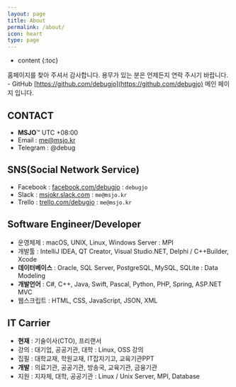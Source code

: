 ```yaml
---
layout: page
title: About
permalink: /about/
icon: heart
type: page
---
```


* content
{:toc}

홈페이지를 찾아 주셔서 감사합니다. 용무가 있는 분은 언제든지 연락 주시기 바랍니다.<br>
\- GitHub [https://github.com/debugjo](https://github.com/debugjo) 메인 페이지 입니다.

## CONTACT
* **MSJO**™ UTC +08:00
* Email : me@msjo.kr
* Telegram : @debug

## SNS(Social Network Service)
* Facebook : [facebook.com/debugjo](https://www.facebook.com/debugjo) : `debugjo`
* Slack : [msjokr.slack.com](https://msjokr.slack.com/) : `me@msjo.kr`
* Trello : [trello.com/debugjo](https://trello.com/debugjo) : `me@msjo.kr`

## Software Engineer/Developer
* 운영체제 : macOS, UNIX, Linux, Windows Server : MPI
* 개발툴 : IntelliJ IDEA, QT Creator, Visual Studio.NET, Delphi / C++Builder, Xcode
* **데이터베이스** : Oracle, SQL Server, PostgreSQL, MySQL, SQLite : Data Modeling
* **개발언어** : C#, C++, Java, Swift, Pascal, Python, PHP, Spring, ASP.NET MVC
* 웹스크립트 : HTML, CSS, JavaScript, JSON, XML

## IT Carrier
* **현재** : 기술이사(CTO), 프리랜서
* 강의 : 대기업, 공공기관, 대학 : Linux, OSS 강의
* 집필 : 대학교재, 학원교재, IT잡지기고, 교육기관PPT
* **개발** : 의료기관, 공공기관, 방송국, 교육기관, 금융기관
* 지원 : 지자체, 대학, 공공기관 : Linux / Unix Server, MPI, Database
